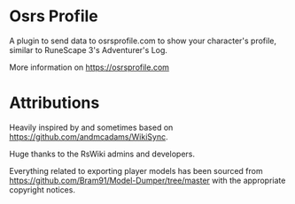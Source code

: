 # Osrs Profile
A plugin to send data to osrsprofile.com to show your character's profile, similar to RuneScape 3's Adventurer's Log.

More information on https://osrsprofile.com

# Attributions

Heavily inspired by and sometimes based on https://github.com/andmcadams/WikiSync.

Huge thanks to the RsWiki admins and developers.

Everything related to exporting player models has been sourced from https://github.com/Bram91/Model-Dumper/tree/master with the appropriate copyright notices.

